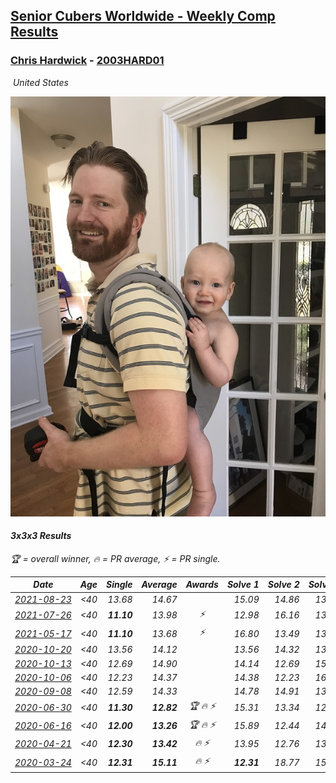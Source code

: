<style>table {white-space: nowrap;}</style>
<link rel="stylesheet" type="text/css" href="/scw-comp/css/flags.css" />

## [Senior Cubers Worldwide - Weekly Comp Results](/scw-comp/results/)
### [Chris Hardwick](README.md) - [2003HARD01](https://www.worldcubeassociation.org/persons/2003HARD01?event=333)

<i class="flag flag-US" />&nbsp;United States

![Chris Hardwick](1567650520.jpeg)

#### 3x3x3 Results

<span style="white-space: nowrap;">🏆 = overall winner</span>, <span style="white-space: nowrap;">🔥 = PR average</span>, <span style="white-space: nowrap;">⚡ = PR single</span>.

| Date | Age | Single | Average | Awards | Solve 1 | Solve 2 | Solve 3 | Solve 4 | Solve 5 | Video |
| :--: | :--: | --: | --: | :--: | --: | --: | --: | --: | --: | :-- |
| [2021-08-23](../../results/2021-08-23/333.md) | <40 | 13.68 | 14.67 |  | 15.09 | 14.86 | 13.68 | 17.68 | 14.07 | [Desktop](https://www.facebook.com/events/992549044856331/permalink/995569207887648) / [Mobile](https://m.facebook.com/events/992549044856331?view=permalink&id=995569207887648) |
| [2021-07-26](../../results/2021-07-26/333.md) | <40 | **11.10** | 13.98 | ⚡ | 12.98 | 16.16 | 13.62 | 15.34 | **11.10** | [Desktop](https://www.facebook.com/events/345405150546336/permalink/354936499593201) / [Mobile](https://m.facebook.com/events/345405150546336?view=permalink&id=354936499593201) |
| [2021-05-17](../../results/2021-05-17/333.md) | <40 | **11.10** | 13.68 | ⚡ | 16.80 | 13.49 | 13.65 | 13.89 | **11.10** | [Desktop](https://www.facebook.com/events/294093895691078/permalink/302190704881397) / [Mobile](https://m.facebook.com/events/294093895691078?view=permalink&id=302190704881397) |
| [2020-10-20](../../results/2020-10-20/333.md) | <40 | 13.56 | 14.12 |  | 13.56 | 14.32 | 13.99 | 15.03 | 14.04 | [Desktop](https://www.facebook.com/events/1017705805364611/permalink/1020397585095433) / [Mobile](https://m.facebook.com/events/1017705805364611?view=permalink&id=1020397585095433) |
| [2020-10-13](../../results/2020-10-13/333.md) | <40 | 12.69 | 14.90 |  | 14.14 | 12.69 | 15.98 | 15.88 | 14.68 | [Desktop](https://www.facebook.com/events/2855876438029747/permalink/2859796960971028) / [Mobile](https://m.facebook.com/events/2855876438029747?view=permalink&id=2859796960971028) |
| [2020-10-06](../../results/2020-10-06/333.md) | <40 | 12.23 | 14.37 |  | 14.38 | 12.23 | 16.36 | 13.47 | 15.26 | [Desktop](https://www.facebook.com/events/2645965315652815/permalink/2647945038788176) / [Mobile](https://m.facebook.com/events/2645965315652815?view=permalink&id=2647945038788176) |
| [2020-09-08](../../results/2020-09-08/333.md) | <40 | 12.59 | 14.33 |  | 14.78 | 14.91 | 13.31 | 12.59 | 15.86 | [Desktop](https://www.facebook.com/events/660661614881054/permalink/666194087661140) / [Mobile](https://m.facebook.com/events/660661614881054?view=permalink&id=666194087661140) |
| [2020-06-30](../../results/2020-06-30/333.md) | <40 | **11.30** | **12.82** | 🏆 🔥 ⚡ | 15.31 | 13.34 | 12.08 | **11.30** | 13.05 | [Desktop](https://www.facebook.com/events/679860472562391/permalink/681959239019181) / [Mobile](https://m.facebook.com/events/679860472562391?view=permalink&id=681959239019181) |
| [2020-06-16](../../results/2020-06-16/333.md) | <40 | **12.00** | **13.26** | 🏆 🔥 ⚡ | 15.89 | 12.44 | 14.19 | 13.14 | **12.00** | [Desktop](https://www.facebook.com/events/604103587178706/permalink/607285570193841) / [Mobile](https://m.facebook.com/events/604103587178706?view=permalink&id=607285570193841) |
| [2020-04-21](../../results/2020-04-21/333.md) | <40 | **12.30** | **13.42** | 🔥 ⚡ | 13.95 | 12.76 | 13.55 | 14.75 | **12.30** | [Desktop](https://www.facebook.com/events/880278499062375/permalink/881086485648243) / [Mobile](https://m.facebook.com/events/880278499062375?view=permalink&id=881086485648243) |
| [2020-03-24](../../results/2020-03-24/333.md) | <40 | **12.31** | **15.11** | 🔥 ⚡ | **12.31** | 18.77 | 15.90 | 13.46 | 15.98 | [Desktop](https://www.facebook.com/events/524456301543611/permalink/527974491191792) / [Mobile](https://m.facebook.com/events/524456301543611?view=permalink&id=527974491191792) |


<!-- Global site tag (gtag.js) - Google Analytics -->
<script async src="https://www.googletagmanager.com/gtag/js?id=UA-86348435-3"></script>
<script>window.dataLayer = window.dataLayer || []; function gtag() {dataLayer.push(arguments);} gtag('js', new Date()); gtag('config', 'UA-86348435-3');</script>
